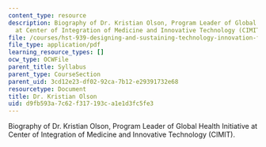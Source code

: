 ```yaml
---
content_type: resource
description: Biography of Dr. Kristian Olson, Program Leader of Global Health Initiative
  at Center of Integration of Medicine and Innovative Technology (CIMIT).
file: /courses/hst-939-designing-and-sustaining-technology-innovation-for-global-health-practice-spring-2008/d9fb593a7c62f317193ca1e1d3fc5fe3_kristian_bio.pdf
file_type: application/pdf
learning_resource_types: []
ocw_type: OCWFile
parent_title: Syllabus
parent_type: CourseSection
parent_uid: 3cd12e23-df02-92ca-7b12-e29391732e68
resourcetype: Document
title: Dr. Kristian Olson
uid: d9fb593a-7c62-f317-193c-a1e1d3fc5fe3
---
```

Biography of Dr. Kristian Olson, Program Leader of Global Health Initiative at Center of Integration of Medicine and Innovative Technology (CIMIT).

